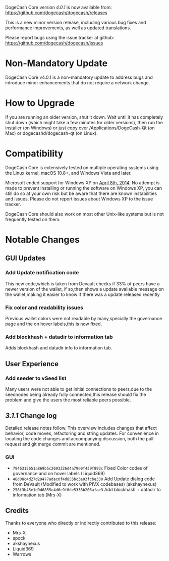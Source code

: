 DogeCash Core version *4.0.1* is now available from:  <https://github.com/dogecash/dogecash/releases>

This is a new minor version release, including various bug fixes and performance improvements, as well as updated translations.

Please report bugs using the issue tracker at github: <https://github.com/dogecash/dogecash/issues>

Non-Mandatory Update
==============

DogeCash Core v4.0.1 is a non-mandatory update to address bugs and introduce minor enhancements that do not require a network change.

How to Upgrade
==============

If you are running an older version, shut it down. Wait until it has completely shut down (which might take a few minutes for older versions), then run the installer (on Windows) or just copy over /Applications/DogeCash-Qt (on Mac) or dogecashd/dogecash-qt (on Linux).

Compatibility
==============

DogeCash Core is extensively tested on multiple operating systems using
the Linux kernel, macOS 10.8+, and Windows Vista and later.

Microsoft ended support for Windows XP on [April 8th, 2014](https://www.microsoft.com/en-us/WindowsForBusiness/end-of-xp-support),
No attempt is made to prevent installing or running the software on Windows XP, you
can still do so at your own risk but be aware that there are known instabilities and issues.
Please do not report issues about Windows XP to the issue tracker.

DogeCash Core should also work on most other Unix-like systems but is not
frequently tested on them.

Notable Changes
==============

GUI Updates
--------------

### Add Update notification code 

This new code,which is taken from Devault checks if 33% of peers have a newer version of the wallet, if so,then shows a update available message on the wallet,making it easier to know if there was a update released recently
### Fix color and readability issues

Previous wallet colors were not readable by many,specially the governance page and the on hover labels,this is now fixed.

### Add blockhash + datadir to information tab

Adds blockhash and datadir info to information tab.

User Experience
--------------

### Add seeder to vSeed list

Many users were not able to get initial connections to peers,due to the seednodes being already fully connected,this release should fix the problem and give the users the most reliable peers possible.

*3.1.1* Change log
--------------

Detailed release notes follow. This overview includes changes that affect behavior, code moves, refactoring and string updates. For convenience in locating the code changes and accompanying discussion, both the pull request and git merge commit are mentioned.

### GUI
 - `7946315651a869b5c2693226d4a79e0f439f893c` Fixed Color codes of governance and on hover labels (Liquid369)
 - `48d08c4d27d29477adac0f4d855bc3e03fcbe330` Add Update dialog code from DeVault (Modified to work with PIVX codebases) (akshaynexus)
 - `258f3b45e1d9d6855e4d6c9f0de5338b206afae3` Add blockhash + datadir to information tab (Mrs-X)
 
## Credits
Thanks to everyone who directly or indirectly contributed to this release:

 - Mrs-X
 - spock
 - akshaynexus
 - Liquid369
 - Warrows
